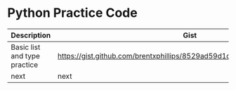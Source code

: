 # Python Practice Code

Description | Gist
----- | -----
Basic list and type practice | https://gist.github.com/brentxphillips/8529ad59d1d09c6b964c8b1297b56fd3
next | next
